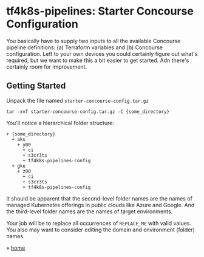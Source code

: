 # tf4k8s-pipelines: Starter Concourse Configuration

You basically have to supply two inputs to all the available Concourse pipeline definitions: (a) Terraform variables and (b) Concourse configuration.  Left to your own devices you could certainly figure out what's required, but we want to make this a bit easier to get started.  Adn there's certainly room for improvement.  

## Getting Started 

Unpack the file named `starter-concourse-config.tar.gz`

```
tar -xvf starter-concourse-config.tar.gz -C {some_directory}
```

You'll notice a hierarchical folder structure:

```
+ {some_directory}
  + aks
    + y00
      + ci
      + s3cr3ts
      + tf4k8s-pipelines-config
  + gke
    + z00
      + ci
      + s3cr3ts
      + tf4k8s-pipelines-config
```

It should be apparent that the second-level folder names are the names of managed Kubernetes offerings in public clouds like Azure and Google.  And the third-level folder names are the names of target environments.

Your job will be to replace all occurrences of `REPLACE_ME` with valid values.  You also may want to consider editing the domain and environment (folder) names.

&raquo; [home](../../README.md)